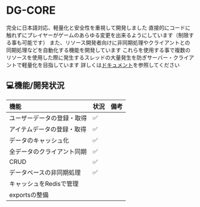 # DG-CORE
完全に日本語対応、軽量化と安全性を重視して開発しました
直接的にコードに触れずにプレイヤーがゲームのあらゆる変更を出来るようにしています（制限する事も可能です）
また、リソース開発者向けに非同期処理やクライアントとの同期処理などを自動化する機能を開発しています
これらを使用する事で複数のリソースを使用した際に発生するスレッドの大量発生を防ぎサーバー・クライアントで軽量化を目指しています
詳しくは[ドキュメント](#)を参照してください

## 💻機能/開発状況
| 機能 | 状況 | 備考 |
|:--- | :--- | :--- |
| ユーザーデータの登録・取得 | ✅ | |
| アイテムデータの登録・取得 | ✅ | |
| データのキャッシュ化 | ✅ | |
| 全データのクライアント同期 | ✅ | |
| CRUD | ✅ | |
| データベースの非同期処理 | ✅ | |
| キャッシュをRedisで管理 |
| exportsの整備 |
